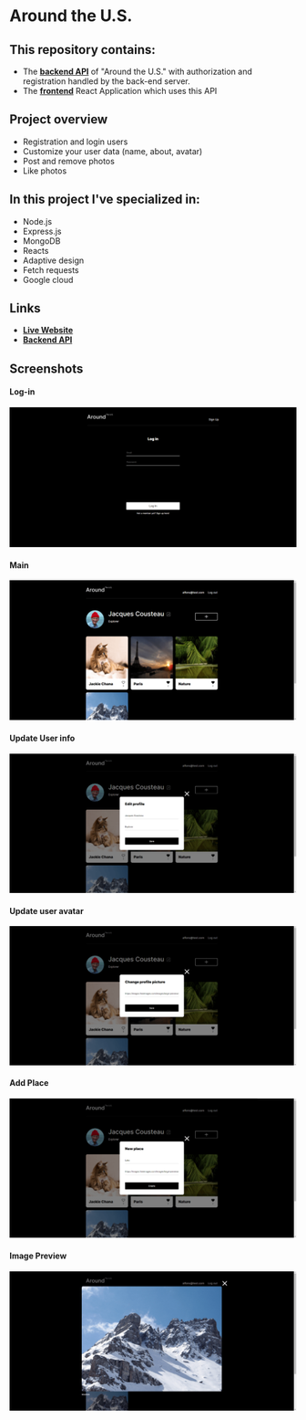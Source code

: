 # Around the U.S. 

## This repository contains:

- The **[backend API](https://alfons.students.nomoreparties.sbs)** of "Around the U.S." with authorization and registration handled by the back-end server.
- The **[frontend](https://api.alfons.students.nomoreparties.sbs)** React Application which uses this API
  
## Project overview

- Registration and login users
- Customize your user data (name, about, avatar)
- Post and remove photos
- Like photos
  
## In this project I've specialized in:

- Node.js
- Express.js
- MongoDB
- Reacts
- Adaptive design
- Fetch requests
- Google cloud

## Links
    
- **[Live Website](https://alfons.students.nomoreparties.sbs)**
- **[Backend API](https://api.alfons.students.nomoreparties.sbs)**

## Screenshots

#### Log-in

![login](./frontend/src/images/readme-1.png)

#### Main

![login](./frontend/src/images/readme-2.png)

#### Update User info

![login](./frontend/src/images/readme-3.png)

#### Update user avatar

![login](./frontend/src/images/readme-4.png)

#### Add Place

![login](./frontend/src/images/readme-5.png)

#### Image Preview

![login](./frontend/src/images/readme-6.png)
